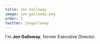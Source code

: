 ```yaml
---
title: Jon Galloway
image: jon-galloway.png
order: 2
twitter: jongalloway
---
```


I'm **Jon Galloway**, former Executive Director.

